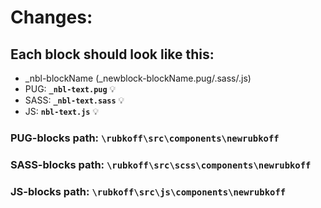 # Changes:

## Each block should look like this:
- _nbl-blockName (_newblock-blockName.pug/.sass/.js)
- PUG: **`_nbl-text.pug`** 💡
- SASS: **`_nbl-text.sass`** 💡
- JS: **`nbl-text.js`** 💡

### PUG-blocks path: **`\rubkoff\src\components\newrubkoff`**
### SASS-blocks path: **`\rubkoff\src\scss\components\newrubkoff`**
### JS-blocks path: **`\rubkoff\src\js\components\newrubkoff`**
